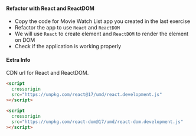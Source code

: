 #### Refactor with React and ReactDOM

- Copy the code for Movie Watch List app you created in the last exercise
- Refactor the app to use `React` and `ReactDOM`
- We will use `React` to create element and `ReactDOM` to render the element on DOM
- Check if the application is working properly

#### Extra Info

CDN url for React and ReactDOM.

```html
<script
  crossorigin
  src="https://unpkg.com/react@17/umd/react.development.js"
></script>

<script
  crossorigin
  src="https://unpkg.com/react-dom@17/umd/react-dom.development.js"
></script>
```
